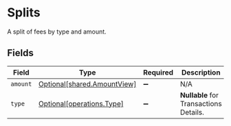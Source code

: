 # Splits

A split of fees by type and amount.


## Fields

| Field                                                            | Type                                                             | Required                                                         | Description                                                      | Example                                                          |
| ---------------------------------------------------------------- | ---------------------------------------------------------------- | ---------------------------------------------------------------- | ---------------------------------------------------------------- | ---------------------------------------------------------------- |
| `amount`                                                         | [Optional[shared.AmountView]](../../models/shared/amountview.md) | :heavy_minus_sign:                                               | N/A                                                              |                                                                  |
| `type`                                                           | [Optional[operations.Type]](../../models/operations/type.md)     | :heavy_minus_sign:                                               | **Nullable** for Transactions Details.<br/>                      | processing_fee                                                   |